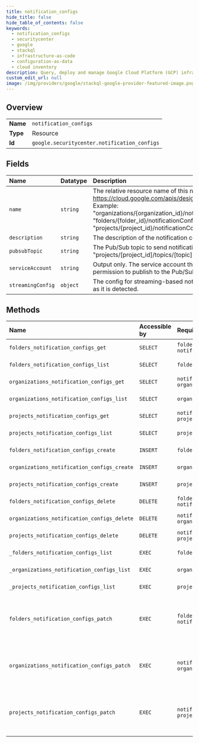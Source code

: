 ```yaml
---
title: notification_configs
hide_title: false
hide_table_of_contents: false
keywords:
  - notification_configs
  - securitycenter
  - google    
  - stackql
  - infrastructure-as-code
  - configuration-as-data
  - cloud inventory
description: Query, deploy and manage Google Cloud Platform (GCP) infrastructure and resources using SQL
custom_edit_url: null
image: /img/providers/google/stackql-google-provider-featured-image.png
---
```

  
    

## Overview
<table><tbody>
<tr><td><b>Name</b></td><td><code>notification_configs</code></td></tr>
<tr><td><b>Type</b></td><td>Resource</td></tr>
<tr><td><b>Id</b></td><td><code>google.securitycenter.notification_configs</code></td></tr>
</tbody></table>

## Fields
| Name | Datatype | Description |
|:-----|:---------|:------------|
| `name` | `string` | The relative resource name of this notification config. See: https://cloud.google.com/apis/design/resource_names#relative_resource_name Example: "organizations/&#123;organization_id&#125;/notificationConfigs/notify_public_bucket", "folders/&#123;folder_id&#125;/notificationConfigs/notify_public_bucket", or "projects/&#123;project_id&#125;/notificationConfigs/notify_public_bucket". |
| `description` | `string` | The description of the notification config (max of 1024 characters). |
| `pubsubTopic` | `string` | The Pub/Sub topic to send notifications to. Its format is "projects/[project_id]/topics/[topic]". |
| `serviceAccount` | `string` | Output only. The service account that needs "pubsub.topics.publish" permission to publish to the Pub/Sub topic. |
| `streamingConfig` | `object` | The config for streaming-based notifications, which send each event as soon as it is detected. |
## Methods
| Name | Accessible by | Required Params | Description |
|:-----|:--------------|:----------------|:------------|
| `folders_notification_configs_get` | `SELECT` | `foldersId, notificationConfigsId` | Gets a notification config. |
| `folders_notification_configs_list` | `SELECT` | `foldersId` | Lists notification configs. |
| `organizations_notification_configs_get` | `SELECT` | `notificationConfigsId, organizationsId` | Gets a notification config. |
| `organizations_notification_configs_list` | `SELECT` | `organizationsId` | Lists notification configs. |
| `projects_notification_configs_get` | `SELECT` | `notificationConfigsId, projectsId` | Gets a notification config. |
| `projects_notification_configs_list` | `SELECT` | `projectsId` | Lists notification configs. |
| `folders_notification_configs_create` | `INSERT` | `foldersId` | Creates a notification config. |
| `organizations_notification_configs_create` | `INSERT` | `organizationsId` | Creates a notification config. |
| `projects_notification_configs_create` | `INSERT` | `projectsId` | Creates a notification config. |
| `folders_notification_configs_delete` | `DELETE` | `foldersId, notificationConfigsId` | Deletes a notification config. |
| `organizations_notification_configs_delete` | `DELETE` | `notificationConfigsId, organizationsId` | Deletes a notification config. |
| `projects_notification_configs_delete` | `DELETE` | `notificationConfigsId, projectsId` | Deletes a notification config. |
| `_folders_notification_configs_list` | `EXEC` | `foldersId` | Lists notification configs. |
| `_organizations_notification_configs_list` | `EXEC` | `organizationsId` | Lists notification configs. |
| `_projects_notification_configs_list` | `EXEC` | `projectsId` | Lists notification configs. |
| `folders_notification_configs_patch` | `EXEC` | `foldersId, notificationConfigsId` |  Updates a notification config. The following update fields are allowed: description, pubsub_topic, streaming_config.filter |
| `organizations_notification_configs_patch` | `EXEC` | `notificationConfigsId, organizationsId` |  Updates a notification config. The following update fields are allowed: description, pubsub_topic, streaming_config.filter |
| `projects_notification_configs_patch` | `EXEC` | `notificationConfigsId, projectsId` |  Updates a notification config. The following update fields are allowed: description, pubsub_topic, streaming_config.filter |
